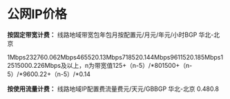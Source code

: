 # **公网IP价格**

**按固定带宽计费：**
线路地域带宽包年包月按配置元/月元/年元/小时BGP
华北-北京

1Mbps232760.062Mbps465520.13Mbps718520.144Mbps9611520.185Mbps12515000.226Mbps及以上，n为带宽值125+（n-5）/*801500+（n-5）/*9600.22+（n-5）/*0.14

**按使用流量计费：**
线路地域IP配置费流量费元/天元/GBBGP
华北-北京
0.480.8